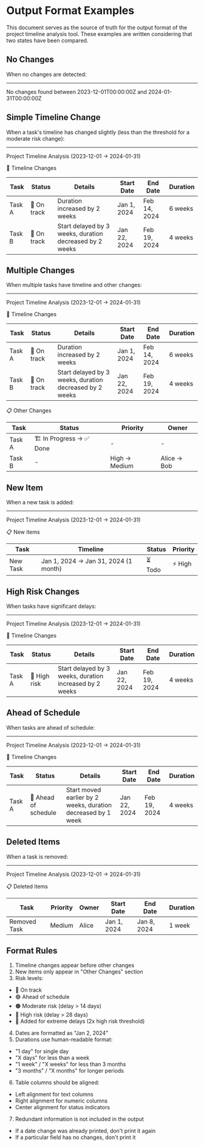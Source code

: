 # Output Format Examples

This document serves as the source of truth for the output format of the project timeline analysis tool. These examples are written considering that two states have been compared.

## No Changes

When no changes are detected:

---

No changes found between 2023-12-01T00:00:00Z and 2024-01-31T00:00:00Z

## Simple Timeline Change

When a task's timeline has changed slightly (less than the threshold for a moderate risk change):

---

Project Timeline Analysis (2023-12-01 → 2024-01-31)

📅 Timeline Changes

| Task   | Status         | Details                         | Start Date | End Date | Duration |
|--------|---------------|--------------------------------|----------------|--------------|--------------|
| Task A | 🔵 On track   | Duration increased by 2 weeks  | Jan 1, 2024    | Feb 14, 2024 | 6 weeks      |
| Task B | 🔵 On track   | Start delayed by 3 weeks, duration decreased by 2 weeks | Jan 22, 2024 | Feb 19, 2024 | 4 weeks |

## Multiple Changes

When multiple tasks have timeline and other changes:

---

Project Timeline Analysis (2023-12-01 → 2024-01-31)

📅 Timeline Changes

| Task   | Status         | Details                         | Start Date | End Date | Duration |
|--------|---------------|--------------------------------|----------------|--------------|--------------|
| Task A | 🔵 On track   | Duration increased by 2 weeks  | Jan 1, 2024    | Feb 14, 2024 | 6 weeks      |
| Task B | 🔵 On track   | Start delayed by 3 weeks, duration decreased by 2 weeks | Jan 22, 2024 | Feb 19, 2024 | 4 weeks |

📋 Other Changes

| Task   | Status           | Priority      | Owner        |
|--------|-----------------|---------------|--------------|
| Task A | 🏗️ In Progress → ✅ Done | - | - |
| Task B | - | High → Medium | Alice → Bob |

## New Item

When a new task is added:

---

Project Timeline Analysis (2023-12-01 → 2024-01-31)

📋 New items

| Task     | Timeline                              | Status     | Priority |
|----------|---------------------------------------|------------|----------|
| New Task | Jan 1, 2024 → Jan 31, 2024 (1 month) | ⏳ Todo    | ⚡ High  |

## High Risk Changes

When tasks have significant delays:

---

Project Timeline Analysis (2023-12-01 → 2024-01-31)

📅 Timeline Changes

| Task   | Status       | Details                         | Start Date | End Date | Duration |
|--------|--------------|--------------------------------|----------------|--------------|--------------|
| Task A | 🔴 High risk | Start delayed by 3 weeks, duration increased by 2 weeks | Jan 22, 2024 | Feb 19, 2024 | 4 weeks |

## Ahead of Schedule

When tasks are ahead of schedule:

---

Project Timeline Analysis (2023-12-01 → 2024-01-31)

📅 Timeline Changes

| Task   | Status              | Details                          | Start Date | End Date | Duration |
|--------|---------------------|--------------------------------|----------------|--------------|--------------|
| Task A | 🚀 Ahead of schedule| Start moved earlier by 2 weeks, duration decreased by 1 week | Jan 22, 2024 | Feb 19, 2024 | 4 weeks |

## Deleted Items

When a task is removed:

---

Project Timeline Analysis (2023-12-01 → 2024-01-31)

📋 Deleted items

| Task         | Priority | Owner | Start Date  | End Date    | Duration |
|--------------|----------|-------|-------------|-------------|----------|
| Removed Task | Medium   | Alice | Jan 1, 2024 | Jan 8, 2024 | 1 week   |


## Format Rules

1. Timeline changes appear before other changes
2. New items only appear in "Other Changes" section
3. Risk levels:
  - 🔵 On track
  - 🟢 Ahead of schedule
  - 🟠 Moderate risk (delay > 14 days)
  - 🔴 High risk (delay > 28 days)
  - 🚫 Added for extreme delays (2x high risk threshold)
4. Dates are formatted as "Jan 2, 2024"
5. Durations use human-readable format:
  - "1 day" for single day
  - "X days" for less than a week
  - "1 week" / "X weeks" for less than 3 months
  - "3 months" / "X months" for longer periods
6. Table columns should be aligned:
  - Left alignment for text columns
  - Right alignment for numeric columns
  - Center alignment for status indicators
7. Redundant information is not included in the output
  - If a date change was already printed, don't print it again
  - If a particular field has no changes, don't print it